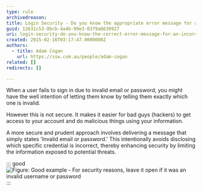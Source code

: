 ```yaml
---
type: rule
archivedreason: 
title: Login Security - Do you know the appropriate error message for an invalid username or password entry?
guid: 12631c53-8bcb-4a4b-99e3-0379a8639927
uri: login-security-do-you-know-the-correct-error-message-for-an-incorrect-user-name-or-password
created: 2015-02-16T03:17:47.0000000Z
authors: 
  - title: Adam Cogan
    url: https://ssw.com.au/people/adam-cogan
related: []
redirects: []

---
```


When a user fails to sign in due to invalid email or password, you might have the well intention of letting them know by telling them exactly which one is invalid.

However this is not secure. It makes it easier for bad guys (hackers) to get access to your account and do malicious things using your information.

A more secure and prudent approach involves delivering a message that simply states 'Invalid email or password.' This intentionally avoids disclosing which specific credential is incorrect, thereby enhancing security by limiting the information exposed to potential threats.

<!--endintro-->

::: good 
![Figure: Good example - For security reasons, leave it open if it was an invalid username or password](https://github.com/SSWConsulting/SSW.Rules.Content/assets/96504411/99d25f5c-c7e2-4959-a28d-8e7bee7f44a6) 
:::
